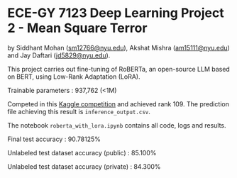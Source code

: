 # ECE-GY 7123 Deep Learning Project 2 - Mean Square Terror
by Siddhant Mohan (sm12766@nyu.edu), Akshat Mishra (am15111@nyu.edu) and Jay Daftari (jd5829@nyu.edu).

This project carries out fine-tuning of RoBERTa, an open-source LLM based on BERT, using Low-Rank Adaptation (LoRA). 

Trainable parameters : 937,762 (<1M)

Competed in this [Kaggle competition](https://www.kaggle.com/competitions/deep-learning-spring-2025-project-2/leaderboard) and achieved rank 109. The prediction file achieving this result is ```inference_output.csv```.

The notebook ```roberta_with_lora.ipynb``` contains all code, logs and results.

Final test accuracy : 90.78125%

Unlabeled test dataset accuracy (public) : 85.100%

Unlabeled test dataset accuracy (private) : 84.300%
